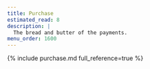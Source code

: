 ```yaml
---
title: Purchase
estimated_read: 8
description: |
  The bread and butter of the payments.
menu_order: 1600
---
```


{% include purchase.md full_reference=true %}
